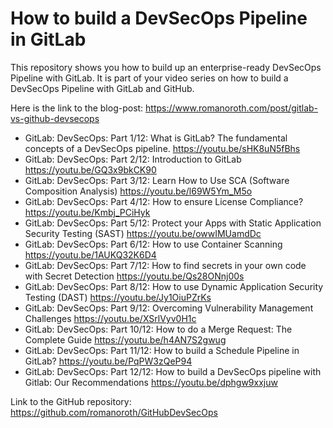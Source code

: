 # How to build a DevSecOps Pipeline in GitLab

This repository shows you how to build up an enterprise-ready DevSecOps Pipeline with GitLab. It is part of your video series on how to build a DevSecOps Pipeline with GitLab and GitHub.

Here is the link to the blog-post: https://www.romanoroth.com/post/gitlab-vs-github-devsecops

- GitLab: DevSecOps: Part 1/12: What is GitLab? The fundamental concepts of a DevSecOps pipeline. https://youtu.be/sHK8uN5fBhs
- GitLab: DevSecOps: Part 2/12: Introduction to GitLab https://youtu.be/GQ3x9bkCK90
- GitLab: DevSecOps: Part 3/12: Learn How to Use SCA (Software Composition Analysis) https://youtu.be/l69W5Ym_M5o
- GitLab: DevSecOps: Part 4/12: How to ensure License Compliance? https://youtu.be/Kmbj_PCiHyk
- GitLab: DevSecOps: Part 5/12: Protect your Apps with Static Application Security Testing (SAST) https://youtu.be/owwIMUamdDc
- GitLab: DevSecOps: Part 6/12: How to use Container Scanning https://youtu.be/1AUKQ32K6D4
- GitLab: DevSecOps: Part 7/12: How to find secrets in your own code with Secret Detection https://youtu.be/Qs28ONnj00s
- GitLab: DevSecOps: Part 8/12: How to use Dynamic Application Security Testing (DAST) https://youtu.be/Jy1OiuPZrKs
- GitLab: DevSecOps: Part 9/12: Overcoming Vulnerability Management Challenges https://youtu.be/XSrlVyv0H1c
- GitLab: DevSecOps: Part 10/12: How to do a Merge Request: The Complete Guide https://youtu.be/h4AN7S2gwug
- GitLab: DevSecOps: Part 11/12: How to build a Schedule Pipeline in GitLab?  https://youtu.be/PqPW3zQeP94
- GitLab: DevSecOps: Part 12/12: How to build a DevSecOps pipeline with Gitlab: Our Recommendations https://youtu.be/dphgw9xxjuw

Link to the GitHub repository: https://github.com/romanoroth/GitHubDevSecOps